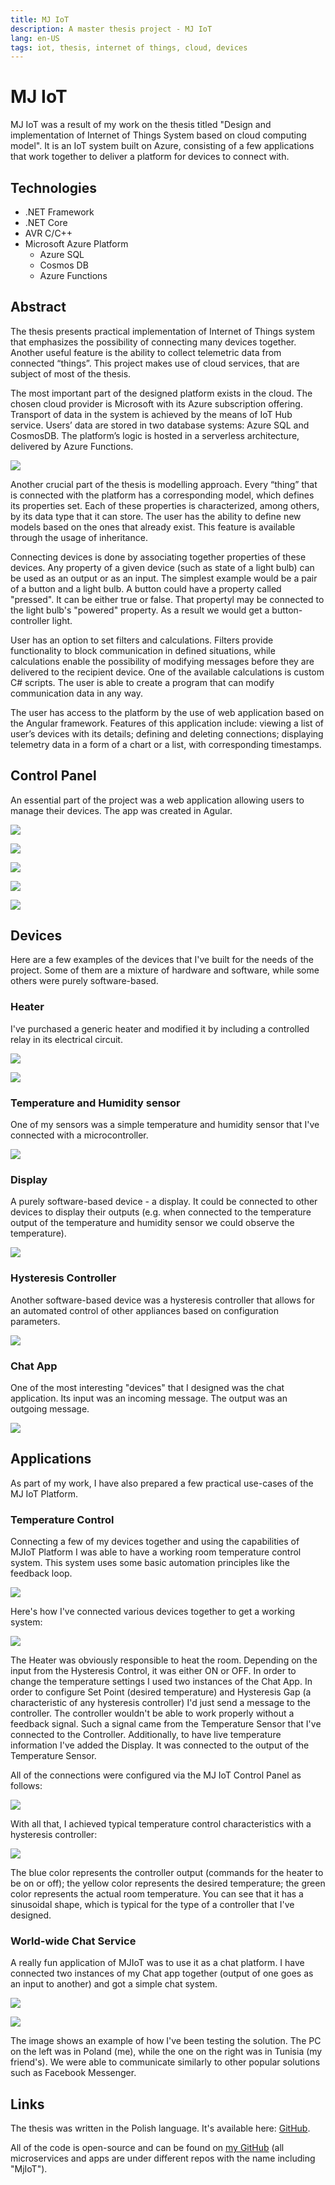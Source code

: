 ```yaml
---
title: MJ IoT
description: A master thesis project - MJ IoT
lang: en-US
tags: iot, thesis, internet of things, cloud, devices
---
```


# MJ IoT

MJ IoT was a result of my work on the thesis titled "Design and implementation of
Internet of Things System based on cloud computing model". It is an IoT system
built on Azure, consisting of a few applications that work together to deliver a
platform for devices to connect with.

## Technologies

- .NET Framework
- .NET Core
- AVR C/C++
- Microsoft Azure Platform
    - Azure SQL
    - Cosmos DB
    - Azure Functions

## Abstract

The thesis presents practical implementation of Internet of Things system that
emphasizes the possibility of connecting many devices together. Another useful
feature is the ability to collect telemetric data from connected “things”. This
project makes use of cloud services, that are subject of most of the thesis.

The most important part of the designed platform exists in the cloud. The chosen
cloud provider is Microsoft with its Azure subscription offering. Transport of
data in the system is achieved by the means of IoT Hub service. Users’ data are
stored in two database systems: Azure SQL and CosmosDB. The platform’s logic is
hosted in a serverless architecture, delivered by Azure Functions.

![](./assets/mjiot-architecture.png)

Another crucial part of the thesis is modelling approach. Every “thing” that is
connected with the platform has a corresponding model, which defines its
properties set. Each of these properties is characterized, among others, by its
data type that it can store. The user has the ability to define new models based
on the ones that already exist. This feature is available through the usage of
inheritance.

Connecting devices is done by associating together properties of these devices.
Any property of a given device (such as state of a light bulb) can be used as an
output or as an input. The simplest example would be a pair of a button and a
light bulb. A button could have a property called "pressed". It can be either
true or false. That propertyl may be connected to the light bulb's "powered"
property. As a result we would get a button-controller light.

User has an option to set filters and calculations. Filters provide
functionality to block communication in defined situations, while calculations
enable the possibility of modifying messages before they are delivered to the
recipient device. One of the available calculations is custom C# scripts. The
user is able to create a program that can modify communication data in any way.

The user has access to the platform by the use of web application based on the
Angular framework. Features of this application include: viewing a list of
user’s devices with its details; defining and deleting connections; displaying
telemetry data in a form of a chart or a list, with corresponding timestamps.

## Control Panel

An essential part of the project was a web application allowing users to manage
their devices. The app was created in Agular.

![](./assets/mjiot-webapp1.png)

![](./assets/mjiot-webapp2.png)

![](./assets/mjiot-webapp3.png)

![](./assets/mjiot-webapp4.png)

![](./assets/mjiot-webapp5.png)

## Devices

Here are a few examples of the devices that I've built for the needs of the
project. Some of them are a mixture of hardware and software, while some others
were purely software-based.

### Heater

I've purchased a generic heater and modified it by including a controlled relay
in its electrical circuit.

![](./assets/mjiot-heater.png)

![](./assets/mjiot-heater-electric.png)

### Temperature and Humidity sensor

One of my sensors was a simple temperature and humidity sensor that I've connected with a microcontroller.

![](./assets/mjiot-humidity-sensor.png)

### Display

A purely software-based device - a display. It could be connected to other
devices to display their outputs (e.g. when connected to the temperature output
of the temperature and humidity sensor we could observe the temperature).

![](./assets/mjiot-display.png)

### Hysteresis Controller

Another software-based device was a hysteresis controller that allows for an
automated control of other appliances based on configuration parameters.

![](./assets/mjiot-hysteresis-controller.png)

### Chat App

One of the most interesting "devices" that I designed was the chat application.
Its input was an incoming message. The output was an outgoing message.

![](./assets/mjiot-chat.png)

## Applications

As part of my work, I have also prepared a few practical use-cases of the MJ IoT
Platform.

### Temperature Control

Connecting a few of my devices together and using the capabilities of MJIoT
Platform I was able to have a working room temperature control system. This
system uses some basic automation principles like the feedback loop.

![](./assets/temp-control-loop.png)

Here's how I've connected various devices together to get a working system:

![](./assets/mjiot-temp-control-devices.png)

The Heater was obviously responsible to heat the room. Depending on the input
from the Hysteresis Control, it was either ON or OFF. In order to change the
temperature settings I used two instances of the Chat App. In order to configure
Set Point (desired temperature) and Hysteresis Gap (a characteristic of any
hysteresis controller) I'd just send a message to the controller. The controller
wouldn't be able to work properly without a feedback signal. Such a signal came
from the Temperature Sensor that I've connected to the Controller. Additionally,
to have live temperature information I've added the Display. It was connected to
the output of the Temperature Sensor.

All of the connections were configured via the MJ IoT Control Panel as follows:

![](./assets/mjiot-temp-control-connections.png)

With all that, I achieved typical temperature control characteristics with a
hysteresis controller:

![](./assets/mjiot-temp-control-graph.png)

The blue color represents the controller output (commands for the heater to be
on or off); the yellow color represents the desired temperature; the green color
represents the actual room temperature. You can see that it has a sinusoidal
shape, which is typical for the type of a controller that I've designed.

### World-wide Chat Service

A really fun application of MJIoT was to use it as a chat platform. I have
connected two instances of my Chat app together (output of one goes as
an input to another) and got a simple chat system.

![](./assets/mjiot-chat-sysem-connections.png)

![](./assets/mjiot-chat-world.png)

The image shows an example of how I've been testing the solution. The PC on the
left was in Poland (me), while the one on the right was in Tunisia (my
friend's). We were able to communicate similarly to other popular solutions such
as Facebook Messenger.

## Links

The thesis was written in the Polish language. It's available here:
[GitHub](https://github.com/marcinjahn/MJIoT-Master-Thesis).

All of the code is open-source and can be found on [my
GitHub](https://github.com/marcinjahn) (all microservices and apps are under
different repos with the name including "MjIoT").